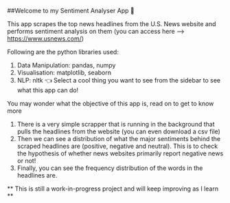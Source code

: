 ##Welcome to my Sentiment Analyser App 👋

This app scrapes the top news headlines from the U.S. News website and performs sentiment analysis on them (you can access here --> https://www.usnews.com/)

Following are the python libraries used:

1. Data Manipulation: pandas, numpy
2. Visualisation: matplotlib, seaborn
3. NLP: nltk
👈 Select a cool thing you want to see from the sidebar to see what this app can do!

You may wonder what the objective of this app is, read on to get to know more

1. There is a very simple scrapper that is running in the background that pulls the headlines from the website (you can even download a csv file)
2. Then we can see a distribution of what the major sentiments behind the scraped headlines are (positive, negative and neutral). This is to check the hypothesis of whether news websites primarily report negative news or not!
3. Finally, you can see the frequency distribution of the words in the headlines are.

** This is still a work-in-progress project and will keep improving as I learn **
